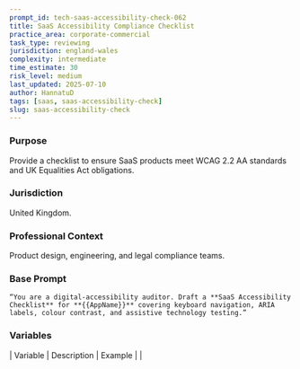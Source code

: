 ```yaml
---
prompt_id: tech-saas-accessibility-check-062
title: SaaS Accessibility Compliance Checklist
practice_area: corporate-commercial
task_type: reviewing
jurisdiction: england-wales
complexity: intermediate
time_estimate: 30
risk_level: medium
last_updated: 2025-07-10
author: HannatuD
tags: [saas, saas-accessibility-check]
slug: saas-accessibility-check
---
```


### Purpose  
Provide a checklist to ensure SaaS products meet WCAG 2.2 AA standards and UK Equalities Act obligations.

### Jurisdiction  
United Kingdom.

### Professional Context  
Product design, engineering, and legal compliance teams.

### Base Prompt  
```text
“You are a digital-accessibility auditor. Draft a **SaaS Accessibility Checklist** for **{{AppName}}** covering keyboard navigation, ARIA labels, colour contrast, and assistive technology testing.”
```

### Variables  
| Variable | Description | Example |
|
